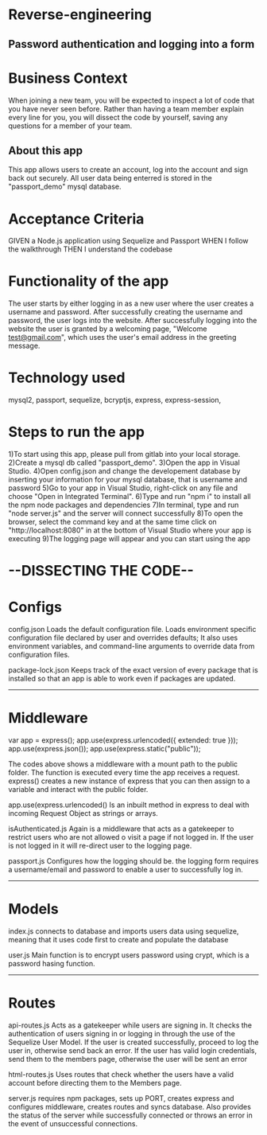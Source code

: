 # Reverse-engineering

## Password authentication and logging into a form

# Business Context
When joining a new team, you will be expected to inspect a lot of code that you have never seen before. Rather than having a team member explain every line for you, you will dissect the code by yourself, saving any questions for a member of your team.
## About this app
This app allows users to create an account, log into the account and sign back out securely. All user data being enterred is stored in the "passport_demo" mysql database.

# Acceptance Criteria

GIVEN a Node.js application using Sequelize and Passport
WHEN I follow the walkthrough
THEN I understand the codebase

# Functionality of the app

The user starts by either logging in as a new user where the user creates a username and password. 
After successfully creating the username and password, the user logs into the website.
After successfully logging into the website the user is granted by a welcoming page, "Welcome test@gmail.com", which uses the 
user's email address in the greeting message.

# Technology used
mysql2, passport, sequelize, bcryptjs, express, express-session, 

# Steps to run the app
1)To start using this app, please pull from gitlab into your local storage. 
2)Create a mysql db called "passport_demo".
3)Open the app in Visual Studio.
4)Open config.json and change the developement database by inserting your information for your mysql database, that is username and password
5)Go to your app in Visual Studio, right-click on any file and choose "Open in Integrated Terminal".
6)Type and run "npm i" to install all the npm node packages and dependencies
7)In terminal, type and run "node server.js" and the server will connect successfully 
8)To open the browser, select the command key and at the same time click on "http://localhost:8080" in at the bottom
of Visual Studio where your app is executing 
9)The logging page will appear and you can start using the app

# --DISSECTING THE CODE--

# Configs
config.json
Loads the default configuration file.
Loads environment specific configuration file declared by user and overrides defaults;
It also uses environment variables, and command-line arguments to override data from configuration files.

package-lock.json
Keeps track of the exact version of every package that is installed so that an app is able to work even if packages are updated.

--------------------------------------------------------------------
# Middleware

var app = express();
app.use(express.urlencoded({ extended: true }));
app.use(express.json());
app.use(express.static("public"));

The codes above shows a middleware with a mount path to the public folder. 
The function is executed every time  the app receives a request. 
express() creates a new instance of express that you can then assign to a variable and interact with the public folder.

app.use(express.urlencoded()
Is an inbuilt method in express to deal with incoming Request Object as strings or arrays. 

isAuthenticated.js 
Again is a middleware that acts as a gatekeeper to restrict users who are not allowed o visit a page if not logged in. If the user is not logged in it will re-direct user to the logging page.

passport.js 
Configures how the logging should be. the logging form requires a username/email and password to enable a user to successfully log in.

--------------------------------------------------------------------
# Models

index.js 
connects to database and imports users data using sequelize, meaning that it uses code first to create and populate the database

user.js 
Main function is to encrypt users password using crypt, which is a password hasing function.

--------------------------------------------------------------------
# Routes

api-routes.js 
Acts as a gatekeeper while users are signing in. It checks the authentication of users signing in or logging in through the use of the Sequelize User Model. 
If the user is created successfully, proceed to log the user in, otherwise send back an error.
If the user has valid login credentials, send them to the members page, otherwise the user will be sent an error
 

html-routes.js 
Uses routes that check whether the users have a valid account before directing them to the Members page.

server.js 
requires npm packages, sets up PORT, creates express and configures middleware, creates routes and syncs database. Also provides the status of the server while successfully connected or throws an error in the event of unsuccessful connections.